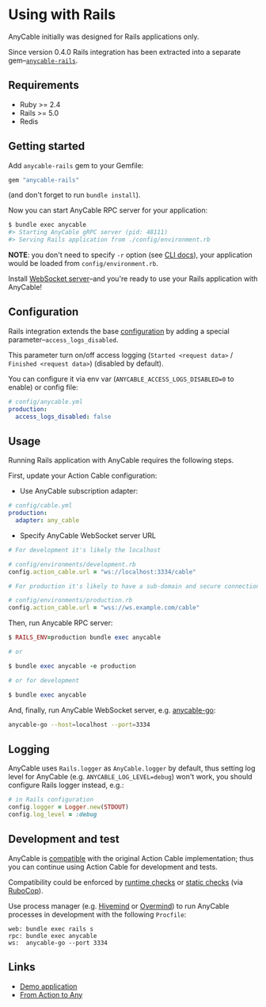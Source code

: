 # Using with Rails

AnyCable initially was designed for Rails applications only.

Since version 0.4.0 Rails integration has been extracted into a separate gem–[`anycable-rails`](https://github.com/anycable/anycable-rails).

## Requirements
- Ruby >= 2.4
- Rails >= 5.0
- Redis

## Getting started

Add `anycable-rails` gem to your Gemfile:

```ruby
gem "anycable-rails"
```

(and don't forget to run `bundle install`).

Now you can start AnyCable RPC server for your application:

```sh
$ bundle exec anycable
#> Starting AnyCable gRPC server (pid: 48111)
#> Serving Rails application from ./config/environment.rb
```

**NOTE**: you don't need to specify `-r` option (see [CLI docs](./anycable_gem.md#cli)), your application would be loaded from `config/environment.rb`.

Install [WebSocket server](./websocket_servers.md)–and you're ready to use your Rails application with AnyCable!

## Configuration

Rails integration extends the base [configuration](./configuration.md) by adding a special parameter–`access_logs_disabled`.

This parameter turn on/off access logging (`Started <request data>` / `Finished <request data>`) (disabled by default).

You can configure it via env var (`ANYCABLE_ACCESS_LOGS_DISABLED=0` to enable) or config file:

```yml
# config/anycable.yml
production:
  access_logs_disabled: false
```

## Usage

Running Rails application with AnyCable requires the following steps.

First, update your Action Cable configuration:

- Use AnyCable subscription adapter:

```yml
# config/cable.yml
production:
  adapter: any_cable
```

- Specify AnyCable WebSocket server URL

```ruby
# For development it's likely the localhost

# config/environments/development.rb
config.action_cable.url = "ws://localhost:3334/cable"

# For production it's likely to have a sub-domain and secure connection

# config/environments/production.rb
config.action_cable.url = "wss://ws.example.com/cable"
```

Then, run Anycable RPC server:

```ruby
$ RAILS_ENV=production bundle exec anycable

# or

$ bundle exec anycable -e production

# or for development

$ bundle exec anycable
```

And, finally, run AnyCable WebSocket server, e.g. [anycable-go](./go_getting_started.md):

```sh
anycable-go --host=localhost --port=3334
```

## Logging

AnyCable uses `Rails.logger` as `AnyCable.logger` by default, thus setting log level for AnyCable (e.g. `ANYCABLE_LOG_LEVEL=debug`) won't work, you should configure Rails logger instead, e.g.:

```ruby
# in Rails configuration
config.logger = Logger.new(STDOUT)
config.log_level = :debug
```

## Development and test

AnyCable is [compatible](./compatibility.md) with the original Action Cable implementation; thus you can continue using Action Cable for development and tests.

Compatibility could be enforced by [runtime checks](./compatibility.md#runtime-checks) or [static checks](./compatibility.md#static-checks) (via [RuboCop](https://github.com/rubocop-hq/rubocop)).

Use process manager (e.g. [Hivemind](https://github.com/DarthSim/hivemind) or [Overmind](https://github.com/DarthSim/overmind)) to run AnyCable processes in development with the following `Procfile`:

```
web: bundle exec rails s
rpc: bundle exec anycable
ws:  anycable-go --port 3334
```

## Links

- [Demo application](https://github.com/anycable/anycable_demo)
- [From Action to Any](https://medium.com/@leshchuk/from-action-to-any-1e8d863dd4cf)
